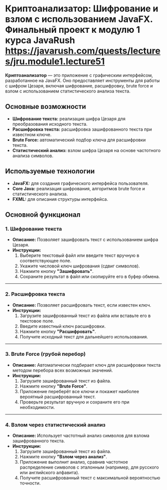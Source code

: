 # Криптоанализатор: Шифрование и взлом с использованием JavaFX. Финальный проект к модулю 1 курса JavaRush https://javarush.com/quests/lectures/jru.module1.lecture51

**Криптоанализатор** — это приложение с графическим интерфейсом, разработанное на JavaFX. Оно предоставляет инструменты для работы с шифром Цезаря, включая шифрование, расшифровку, brute force и взлом с использованием статистического анализа текста.

## Основные возможности

- **Шифрование текста:** реализация шифра Цезаря для преобразования исходного текста.
- **Расшифровка текста:** расшифровка зашифрованного текста при известном ключе.
- **Brute Force:** автоматический подбор ключа для расшифровки текста.
- **Статистический анализ:** взлом шифра Цезаря на основе частотного анализа символов.

## Используемые технологии

- **JavaFX:** для создания графического интерфейса пользователя.
- **Core Java:** реализация шифрования, алгоритмов brute force и статистического анализа.
- **FXML:** для описания структуры интерфейса.
## Основной функционал

### 1. Шифрование текста
- **Описание:** Позволяет зашифровать текст с использованием шифра Цезаря.
- **Инструкции:**
  1. Выберите текстовый файл или введите текст вручную в соответствующее поле.
  2. Укажите числовой ключ шифрования (сдвиг символов).
  3. Нажмите кнопку **"Зашифровать"**.
  4. Сохраните результат в файл или скопируйте его в буфер обмена.

---

### 2. Расшифровка текста
- **Описание:** Позволяет расшифровать текст, если известен ключ.
- **Инструкции:**
  1. Загрузите зашифрованный текст из файла или вставьте его в текстовое поле.
  2. Введите известный ключ расшифровки.
  3. Нажмите кнопку **"Расшифровать"**.
  4. Получите исходный текст для дальнейшего использования.

---

### 3. Brute Force (грубой перебор)
- **Описание:** Автоматически подбирает ключ для расшифровки текста методом перебора всех возможных значений.
- **Инструкции:**
  1. Загрузите зашифрованный текст из файла.
  2. Нажмите кнопку **"Brute Force"**.
  3. Приложение переберёт все ключи и покажет наиболее вероятный расшифрованный текст.
  4. Проверьте результат вручную и сохраните его при необходимости.

---

### 4. Взлом через статистический анализ
- **Описание:** Использует частотный анализ символов для взлома зашифрованного текста.
- **Инструкции:**
  1. Загрузите зашифрованный текст из файла.
  2. Нажмите кнопку **"Взлом через анализ"**.
  3. Приложение выполнит анализ, сравнив частотное распределение символов с эталонным (например, для русского или английского алфавита).
  4. Получите расшифрованный текст с максимальной вероятностью точности.

